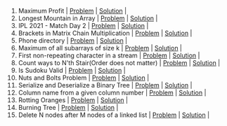 1. Maximum Profit | [Problem](https://practice.geeksforgeeks.org/problems/maximum-profit4657/1) | [Solution]() | 
2. Longest Mountain in Array | [Problem](https://leetcode.com/problems/longest-mountain-in-array/) | [Solution]() | 
3. IPL 2021 - Match Day 2 | [Problem](https://practice.geeksforgeeks.org/problems/deee0e8cf9910e7219f663c18d6d640ea0b87f87/1/) | [Solution]() | 
4. Brackets in Matrix Chain Multiplication | [Problem](https://practice.geeksforgeeks.org/problems/brackets-in-matrix-chain-multiplication1024/1/) | [Solution]() | 
5. Phone directory | [Problem](https://practice.geeksforgeeks.org/problems/phone-directory4628/1/) | [Solution]() | 
6. Maximum of all subarrays of size k | [Problem](https://practice.geeksforgeeks.org/problems/maximum-of-all-subarrays-of-size-k3101/1) | [Solution]() | 
7. First non-repeating character in a stream | [Problem](https://practice.geeksforgeeks.org/problems/first-non-repeating-character-in-a-stream1216/1) | [Solution]() | 
8. Count ways to N'th Stair(Order does not matter) | [Problem](https://practice.geeksforgeeks.org/problems/count-ways-to-nth-stairorder-does-not-matter1322/1/) | [Solution]() | 
9. Is Sudoku Valid | [Problem](https://practice.geeksforgeeks.org/problems/is-sudoku-valid4820/1/) | [Solution]() | 
10. Nuts and Bolts Problem | [Problem](https://practice.geeksforgeeks.org/problems/nuts-and-bolts-problem0431/1) | [Solution]() | 
11. Serialize and Deserialize a Binary Tree | [Problem](https://practice.geeksforgeeks.org/problems/serialize-and-deserialize-a-binary-tree/1) | [Solution]() | 
12. Column name from a given column number | [Problem](https://practice.geeksforgeeks.org/problems/column-name-from-a-given-column-number4244/1/) | [Solution]() | 
13. Rotting Oranges | [Problem](https://leetcode.com/problems/rotting-oranges/) | [Solution]() | 
14. Burning Tree | [Problem](https://practice.geeksforgeeks.org/problems/burning-tree/1/) | [Solution]() | 
15. Delete N nodes after M nodes of a linked list | [Problem](https://practice.geeksforgeeks.org/problems/delete-n-nodes-after-m-nodes-of-a-linked-list/1/) | [Solution]() | 

